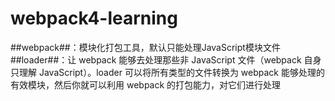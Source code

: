 # webpack4-learning
##webpack##：模块化打包工具，默认只能处理JavaScript模块文件<br>
##loader##：让 webpack 能够去处理那些非 JavaScript 文件（webpack 自身只理解 JavaScript）。loader 可以将所有类型的文件转换为 webpack 能够处理的有效模块，然后你就可以利用 webpack 的打包能力，对它们进行处理
